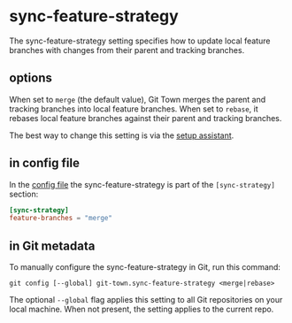 # sync-feature-strategy

The sync-feature-strategy setting specifies how to update local feature branches
with changes from their parent and tracking branches.

## options

When set to `merge` (the default value), Git Town merges the parent and tracking
branches into local feature branches. When set to `rebase`, it rebases local
feature branches against their parent and tracking branches.

The best way to change this setting is via the
[setup assistant](../configuration.md).

## in config file

In the [config file](../configuration-file.md) the sync-feature-strategy is part
of the `[sync-strategy]` section:

```toml
[sync-strategy]
feature-branches = "merge"
```

## in Git metadata

To manually configure the sync-feature-strategy in Git, run this command:

```
git config [--global] git-town.sync-feature-strategy <merge|rebase>
```

The optional `--global` flag applies this setting to all Git repositories on
your local machine. When not present, the setting applies to the current repo.
